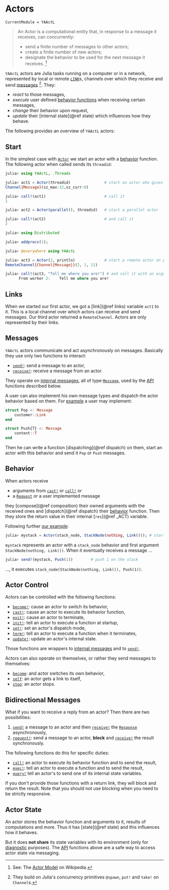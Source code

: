 # Actors

```@meta
CurrentModule = YAActL
```

> An Actor is a computational entity that, in response to a message it receives, can concurrently:
>
> - send a finite number of messages to other actors;
> - create a finite number of new actors;
> - designate the behavior to be used for the next message it receives. [^1]

`YAActL` actors are Julia tasks running on a computer or in a network, represented by local or remote [`LINK`](@ref)s, channels over which they receive and send [messages](messages.md) [^2]. They:

- *react* to those messages,
- *execute* user defined [behavior functions](behavior.md) when receiving certain messages,
- *change* their behavior upon request,
- *update* their [internal state](@ref state) which influences how they behave.

The following provides an overview of `YAActL` actors:

## Start

In the simplest case with [`Actor`](@ref) we start an actor with a [behavior](behavior.md) function. The following actor when called sends its `threadid`:

```julia
julia> using YAActL, .Threads

julia> act1 = Actor(threadid)               # start an actor who gives its threadid
Channel{Message}(sz_max:32,sz_curr:0)

julia> call!(act1)                          # call it
1

julia> act2 = Actor(parallel(), threadid)   # start a parallel actor

julia> call!(act2)                          # and call it
2

julia> using Distributed

julia> addprocs(1);

julia> @everywhere using YAActL

julia> act3 = Actor(2, println)             # start a remote actor on pid 2 with a println behavior
RemoteChannel{Channel{Message}}(2, 1, 11)

julia> call!(act3, "Tell me where you are!") # and call it with an argument
      From worker 2:    Tell me where you are!
```

## Links

When we started our first actor, we got a [link](@ref links) variable `act1` to it. This is a local channel over which actors can receive and send messages. Our third actor returned a `RemoteChannel`. Actors are only represented by their links.

## Messages

`YAActL` actors communicate and act asynchronously on messages. Basically they use only two functions to interact:

- [`send!`](@ref): send a message to an actor,
- [`receive!`](@ref): receive a message from an actor.

They operate on [internal messages](messages.md), all of type [`Message`](@ref), used by the [API](api.md) functions described below.

A user can also implement his own message types and dispatch the actor behavior based on them. For [example](examples/stack.md) a user may implement:

```julia
struct Pop <: Message
    customer::Link
end

struct Push{T} <: Message
    content::T
end
```

Then he can write a function [dispatching](@ref dispatch) on them, start an actor with this behavior and send it `Pop` or `Push` messages.

## Behavior

When actors receive

- arguments from [`cast!`](@ref) or [`call!`](@ref) or
- a [`Request`](@ref) or a user implemented message

they [compose](@ref composition) their owned arguments with the received ones and [dispatch](@ref dispatch) their [behavior](behavior.md) function. Then they store the return value in their internal [`res`](@ref _ACT) variable. 

Following further [our example](examples/stack.md):

```julia
julia> mystack = Actor(stack_node, StackNode(nothing, Link())); # start an actor with a first argument

```

`mystack` represents an actor with a `stack_node` behavior and first argument `StackNode(nothing, Link())`. When it eventually receives a message ...

```julia
julia> send!(mystack, Push(1))        # push 1 on the stack

```

..., it executes `stack_node(StackNode(nothing, Link()), Push(1))`.

## Actor Control

Actors can be controlled with the following functions:

- [`become!`](@ref): cause an actor to switch its behavior,
- [`cast!`](@ref): cause an actor to execute its behavior function,
- [`exit!`](@ref): cause an actor to terminate,
- [`init!`](@ref): tell an actor to execute a function at startup,
- [`set!`](@ref): set an actor's dispatch mode,
- [`term!`](@ref): tell an actor to execute a function when it terminates,
- [`update!`](@ref): update an actor's internal state.

Those functions are wrappers to [internal messages](messages.md) and to [`send!`](@ref).

Actors can also operate on themselves, or rather they send messages to themselves:

- [`become`](@ref): and actor switches its own behavior,
- [`self`](@ref): an actor gets a link to itself,
- [`stop`](@ref): an actor stops.

## Bidirectional Messages

What if you want to receive a reply from an actor? Then there are two possibilities:

1. [`send!`](@ref) a message to an actor and then [`receive!`](@ref) the [`Response`](@ref) asynchronously,
2. [`request!`](@ref): send a message to an actor, **block** and [`receive!`](@ref) the result synchronously.

The following functions do this for specific duties:

- [`call!`](@ref) an actor to execute its behavior function and to send the result,
- [`exec!`](@ref): tell an actor to execute a function and to send the result,
- [`query!`](@ref) tell an actor's to send one of its internal state variables.

If you don't provide those functions with a return link, they will block and return the result. Note that you should not use blocking when you need to be strictly responsive.

## Actor State

An actor stores the behavior function and arguments to it, results of computations and more. Thus it has [state](@ref state) and this influences how it behaves.

But it does **not share** its state variables with its environment (only for [diagnostic](diagnosis.md) purposes). The [API](api.md) functions above are a safe way to access actor state via messaging.

[^1]: See: The [Actor Model](https://en.wikipedia.org/wiki/Actor_model) on Wikipedia.
[^2]: They build on Julia's concurrency primitives  `@spawn`, `put!` and `take!` on `Channel`s.
